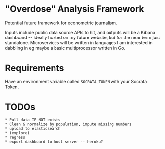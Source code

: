 # "Overdose" Analysis Framework

Potential future framework for econometric journalism.

Inputs include public data source APIs to hit, and outputs will be a Kibana dashboard -- ideally hosted on my future website, but for the near term just standalone.  Microservices will be written in languages I am interested in dabbling in eg maybe a basic multiprocessor written in Go.  

# Requirements

Have an environment variable called `SOCRATA_TOKEN` with your Socrata Token.

# TODOs
    * Pull data IF NOT exists
    * Clean & normalize by population, impute missing numbers
    * upload to elasticsearch
    * (explore)
    * regress
    * export dashboard to host server -- heroku?
